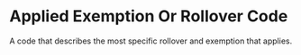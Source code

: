 # Applied Exemption Or Rollover Code
A code that describes the most specific rollover and exemption that applies.